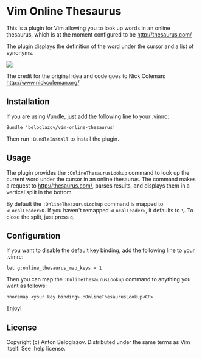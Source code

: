 # Vim Online Thesaurus

This is a plugin for Vim allowing you to look up words in an online thesaurus,
which is at the moment configured to be http://thesaurus.com/

The plugin displays the definition of the word under the cursor and a list of
synonyms.

![](https://github.com/beloglazov/vim-online-thesaurus/raw/master/screenshot.png)

The credit for the original idea and code goes to Nick Coleman:
http://www.nickcoleman.org/


## Installation

If you are using Vundle, just add the following line to your .vimrc:

```
Bundle 'beloglazov/vim-online-thesaurus'
```

Then run `:BundleInstall` to install the plugin.


## Usage

The plugin provides the `:OnlineThesaurusLookup` command to look up the current
word under the cursor in an online thesaurus. The command makes a request to
http://thesaurus.com/, parses results, and displays them in a vertical split in
the bottom.

By default the `:OnlineThesaurusLookup` command is mapped to `<LocalLeader>K`.
If you haven't remapped `<LocalLeader>`, it defaults to `\`. To close the split,
just press `q`.


## Configuration

If you want to disable the default key binding, add the following line to your
.vimrc:

```
let g:online_thesaurus_map_keys = 1
```

Then you can map the `:OnlineThesaurusLookup` command to anything you want as
follows:

```
nnoremap <your key binding> :OnlineThesaurusLookup<CR>
```

Enjoy!


## License

Copyright (c) Anton Beloglazov. Distributed under the same terms as Vim itself.
See :help license.
